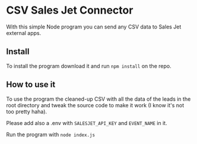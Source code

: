 # CSV Sales Jet Connector

With this simple Node program you can send any CSV data to Sales Jet external apps.

## Install

To install the program download it and run `npm install` on the repo.

## How to use it

To use the program the cleaned-up CSV with all the data of the leads in the root directory and tweak the source code to make it work (I know it's not too pretty haha).

Please add also a .env with `SALESJET_API_KEY` and `EVENT_NAME` in it.

Run the program with `node index.js`
